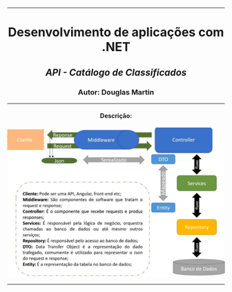<hr/>
<div align="center">
    <h1>Desenvolvimento de aplicações com .NET</h1>
    <h2><i>API - Catálogo de Classificados</i></h2>
    <h3>Autor: Douglas Martin</h3>   
    <hr/>
    <h4>Descrição:</h4> 
    <img src="./image.jpg">
</div>    
<hr/>
